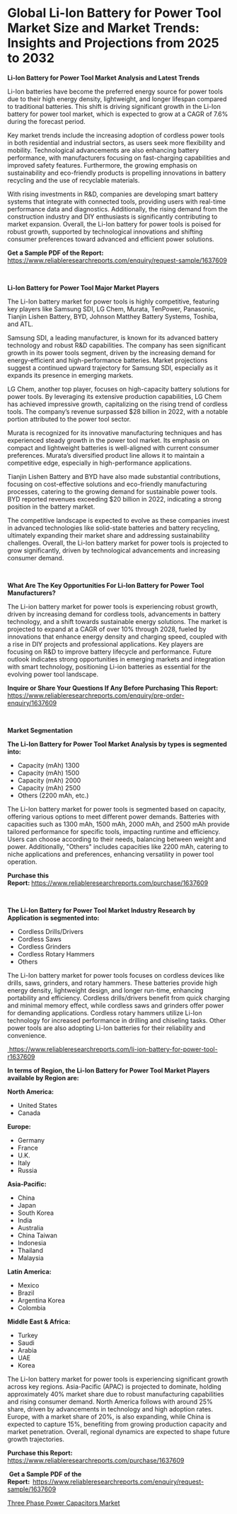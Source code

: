 <p><h1>Global Li-Ion Battery for Power Tool Market Size and Market Trends: Insights and Projections from 2025 to 2032</h1></p><p><strong>Li-Ion Battery for Power Tool Market Analysis and Latest Trends</strong></p>
<p><p>Li-Ion batteries have become the preferred energy source for power tools due to their high energy density, lightweight, and longer lifespan compared to traditional batteries. This shift is driving significant growth in the Li-Ion battery for power tool market, which is expected to grow at a CAGR of 7.6% during the forecast period. </p><p>Key market trends include the increasing adoption of cordless power tools in both residential and industrial sectors, as users seek more flexibility and mobility. Technological advancements are also enhancing battery performance, with manufacturers focusing on fast-charging capabilities and improved safety features. Furthermore, the growing emphasis on sustainability and eco-friendly products is propelling innovations in battery recycling and the use of recyclable materials. </p><p>With rising investments in R&D, companies are developing smart battery systems that integrate with connected tools, providing users with real-time performance data and diagnostics. Additionally, the rising demand from the construction industry and DIY enthusiasts is significantly contributing to market expansion. Overall, the Li-Ion battery for power tools is poised for robust growth, supported by technological innovations and shifting consumer preferences toward advanced and efficient power solutions.</p></p>
<p><strong>Get a Sample PDF of the Report:&nbsp;</strong> <a href="https://www.reliableresearchreports.com/enquiry/request-sample/1637609?utm_campaign=2002&utm_medium=2&utm_source=Github&utm_content=ia&utm_term=14022025&utm_id=li-ion-battery-for-power-tool">https://www.reliableresearchreports.com/enquiry/request-sample/1637609</a></p>
<p>&nbsp;</p>
<p><strong>Li-Ion Battery for Power Tool Major Market Players</strong></p>
<p><p>The Li-Ion battery market for power tools is highly competitive, featuring key players like Samsung SDI, LG Chem, Murata, TenPower, Panasonic, Tianjin Lishen Battery, BYD, Johnson Matthey Battery Systems, Toshiba, and ATL. </p><p>Samsung SDI, a leading manufacturer, is known for its advanced battery technology and robust R&D capabilities. The company has seen significant growth in its power tools segment, driven by the increasing demand for energy-efficient and high-performance batteries. Market projections suggest a continued upward trajectory for Samsung SDI, especially as it expands its presence in emerging markets.</p><p>LG Chem, another top player, focuses on high-capacity battery solutions for power tools. By leveraging its extensive production capabilities, LG Chem has achieved impressive growth, capitalizing on the rising trend of cordless tools. The company’s revenue surpassed $28 billion in 2022, with a notable portion attributed to the power tool sector.</p><p>Murata is recognized for its innovative manufacturing techniques and has experienced steady growth in the power tool market. Its emphasis on compact and lightweight batteries is well-aligned with current consumer preferences. Murata’s diversified product line allows it to maintain a competitive edge, especially in high-performance applications.</p><p>Tianjin Lishen Battery and BYD have also made substantial contributions, focusing on cost-effective solutions and eco-friendly manufacturing processes, catering to the growing demand for sustainable power tools. BYD reported revenues exceeding $20 billion in 2022, indicating a strong position in the battery market.</p><p>The competitive landscape is expected to evolve as these companies invest in advanced technologies like solid-state batteries and battery recycling, ultimately expanding their market share and addressing sustainability challenges. Overall, the Li-Ion battery market for power tools is projected to grow significantly, driven by technological advancements and increasing consumer demand.</p></p>
<p>&nbsp;</p>
<p><strong>What Are The Key Opportunities For Li-Ion Battery for Power Tool Manufacturers?</strong></p>
<p><p>The Li-ion battery market for power tools is experiencing robust growth, driven by increasing demand for cordless tools, advancements in battery technology, and a shift towards sustainable energy solutions. The market is projected to expand at a CAGR of over 10% through 2028, fueled by innovations that enhance energy density and charging speed, coupled with a rise in DIY projects and professional applications. Key players are focusing on R&D to improve battery lifecycle and performance. Future outlook indicates strong opportunities in emerging markets and integration with smart technology, positioning Li-ion batteries as essential for the evolving power tool landscape.</p></p>
<p><strong>Inquire or Share Your Questions If Any Before Purchasing This Report:</strong> <a href="https://www.reliableresearchreports.com/enquiry/pre-order-enquiry/1637609?utm_campaign=2002&utm_medium=2&utm_source=Github&utm_content=ia&utm_term=14022025&utm_id=li-ion-battery-for-power-tool">https://www.reliableresearchreports.com/enquiry/pre-order-enquiry/1637609</a></p>
<p>&nbsp;</p>
<p><strong>Market Segmentation</strong></p>
<p><strong>The Li-Ion Battery for Power Tool Market Analysis by types is segmented into:</strong></p>
<p><ul><li>Capacity (mAh) 1300</li><li>Capacity (mAh) 1500</li><li>Capacity (mAh) 2000</li><li>Capacity (mAh) 2500</li><li>Others (2200 mAh, etc.)</li></ul></p>
<p><p>The Li-Ion battery market for power tools is segmented based on capacity, offering various options to meet different power demands. Batteries with capacities such as 1300 mAh, 1500 mAh, 2000 mAh, and 2500 mAh provide tailored performance for specific tools, impacting runtime and efficiency. Users can choose according to their needs, balancing between weight and power. Additionally, "Others" includes capacities like 2200 mAh, catering to niche applications and preferences, enhancing versatility in power tool operation.</p></p>
<p><strong>Purchase this Report:&nbsp;</strong><a href="https://www.reliableresearchreports.com/purchase/1637609?utm_campaign=2002&utm_medium=2&utm_source=Github&utm_content=ia&utm_term=14022025&utm_id=li-ion-battery-for-power-tool">https://www.reliableresearchreports.com/purchase/1637609</a></p>
<p>&nbsp;</p>
<p><strong>The Li-Ion Battery for Power Tool Market Industry Research by Application is segmented into:</strong></p>
<p><ul><li>Cordless Drills/Drivers</li><li>Cordless Saws</li><li>Cordless Grinders</li><li>Cordless Rotary Hammers</li><li>Others</li></ul></p>
<p><p>The Li-Ion battery market for power tools focuses on cordless devices like drills, saws, grinders, and rotary hammers. These batteries provide high energy density, lightweight design, and longer run-time, enhancing portability and efficiency. Cordless drills/drivers benefit from quick charging and minimal memory effect, while cordless saws and grinders offer power for demanding applications. Cordless rotary hammers utilize Li-Ion technology for increased performance in drilling and chiseling tasks. Other power tools are also adopting Li-Ion batteries for their reliability and convenience.</p></p>
<p><a href="https://www.reliableresearchreports.com/li-ion-battery-for-power-tool-r1637609?utm_campaign=2002&utm_medium=2&utm_source=Github&utm_content=ia&utm_term=14022025&utm_id=li-ion-battery-for-power-tool">&nbsp;https://www.reliableresearchreports.com/li-ion-battery-for-power-tool-r1637609</a></p>
<p><strong>In terms of Region, the Li-Ion Battery for Power Tool Market Players available by Region are:</strong></p>
<p>
    <p> <strong> North America: </strong>
        <ul>
            <li>United States</li>
            <li>Canada</li>
        </ul>
        </p> 
    <p> <strong> Europe: </strong>
        <ul>
            <li>Germany</li>
            <li>France</li>
            <li>U.K.</li>
            <li>Italy</li>
            <li>Russia</li>
        </ul>
        </p> 
    <p> <strong> Asia-Pacific: </strong>
        <ul>
            <li>China</li>
            <li>Japan</li>
            <li>South Korea</li>
            <li>India</li>
            <li>Australia</li>
            <li>China Taiwan</li>
            <li>Indonesia</li>
            <li>Thailand</li>
            <li>Malaysia</li>
        </ul>
        </p> 
    <p> <strong> Latin America: </strong>
        <ul>
            <li>Mexico</li>
            <li>Brazil</li>
            <li>Argentina Korea</li>
            <li>Colombia</li>
        </ul>
        </p> 
    <p> <strong> Middle East & Africa: </strong>
        <ul>
            <li>Turkey</li>
            <li>Saudi</li>
            <li>Arabia</li>
            <li>UAE</li>
            <li>Korea</li>
        </ul>
    </p>
    </p>
<p><p>The Li-Ion battery market for power tools is experiencing significant growth across key regions. Asia-Pacific (APAC) is projected to dominate, holding approximately 40% market share due to robust manufacturing capabilities and rising consumer demand. North America follows with around 25% share, driven by advancements in technology and high adoption rates. Europe, with a market share of 20%, is also expanding, while China is expected to capture 15%, benefiting from growing production capacity and market penetration. Overall, regional dynamics are expected to shape future growth trajectories.</p></p>
<p><strong>Purchase this Report: </strong><a href="https://www.reliableresearchreports.com/purchase/1637609?utm_campaign=2002&utm_medium=2&utm_source=Github&utm_content=ia&utm_term=14022025&utm_id=li-ion-battery-for-power-tool">https://www.reliableresearchreports.com/purchase/1637609</a></p>
<p>&nbsp;<strong>Get a Sample PDF of the Report:&nbsp;&nbsp;</strong><a href="https://www.reliableresearchreports.com/enquiry/request-sample/1637609?utm_campaign=2002&utm_medium=2&utm_source=Github&utm_content=ia&utm_term=14022025&utm_id=li-ion-battery-for-power-tool">https://www.reliableresearchreports.com/enquiry/request-sample/1637609</a></p>
<p><strong></strong></p>
<p><p><a href="https://github.com/nathandecarvalho/Market-Research-Report-List-6/blob/main/three-phase-power-capacitors-market.md?utm_campaign=2002&utm_medium=2&utm_source=Github&utm_content=ia&utm_term=14022025&utm_id=li-ion-battery-for-power-tool">Three Phase Power Capacitors Market</a></p></p>